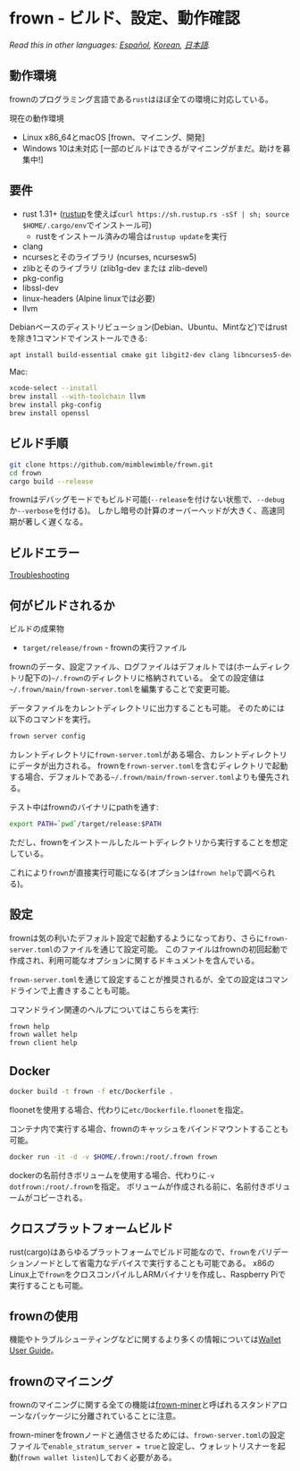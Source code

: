 # frown - ビルド、設定、動作確認

*Read this in other languages: [Español](build_ES.md), [Korean](build_KR.md), [日本語](build_JP.md).*

## 動作環境

frownのプログラミング言語である`rust`はほぼ全ての環境に対応している。

現在の動作環境

* Linux x86\_64とmacOS [frown、マイニング、開発]
* Windows 10は未対応 [一部のビルドはできるがマイニングがまだ。助けを募集中!]

## 要件

* rust 1.31+ ([rustup]((https://www.rustup.rs/))を使えば`curl https://sh.rustup.rs -sSf | sh; source $HOME/.cargo/env`でインストール可)
  * rustをインストール済みの場合は`rustup update`を実行
* clang
* ncursesとそのライブラリ (ncurses, ncursesw5)
* zlibとそのライブラリ (zlib1g-dev または zlib-devel)
* pkg-config
* libssl-dev
* linux-headers (Alpine linuxでは必要)
* llvm

Debianベースのディストリビューション(Debian、Ubuntu、Mintなど)ではrustを除き1コマンドでインストールできる:

```sh
apt install build-essential cmake git libgit2-dev clang libncurses5-dev libncursesw5-dev zlib1g-dev pkg-config libssl-dev llvm
```

Mac:

```sh
xcode-select --install
brew install --with-toolchain llvm
brew install pkg-config
brew install openssl
```

## ビルド手順

```sh
git clone https://github.com/mimblewimble/frown.git
cd frown
cargo build --release
```

frownはデバッグモードでもビルド可能(`--release`を付けない状態で、`--debug`か`--verbose`を付ける)。
しかし暗号の計算のオーバーヘッドが大きく、高速同期が著しく遅くなる。

## ビルドエラー

[Troubleshooting](https://github.com/mimblewimble/docs/wiki/Troubleshooting)

## 何がビルドされるか

ビルドの成果物

* `target/release/frown` - frownの実行ファイル

frownのデータ、設定ファイル、ログファイルはデフォルトでは(ホームディレクトリ配下の)`~/.frown`のディレクトリに格納されている。
全ての設定値は`~/.frown/main/frown-server.toml`を編集することで変更可能。

データファイルをカレントディレクトリに出力することも可能。
そのためには以下のコマンドを実行。

```sh
frown server config
```

カレントディレクトリに`frown-server.toml`がある場合、カレントディレクトリにデータが出力される。
frownを`frown-server.toml`を含むディレクトリで起動する場合、デフォルトである`~/.frown/main/frown-server.toml`よりも優先される。

テスト中はfrownのバイナリにpathを通す:

```sh
export PATH=`pwd`/target/release:$PATH
```

ただし、frownをインストールしたルートディレクトリから実行することを想定している。

これにより`frown`が直接実行可能になる(オプションは`frown help`で調べられる)。

## 設定

frownは気の利いたデフォルト設定で起動するようになっており、さらに`frown-server.toml`のファイルを通じて設定可能。
このファイルはfrownの初回起動で作成され、利用可能なオプションに関するドキュメントを含んでいる。

`frown-server.toml`を通じて設定することが推奨されるが、全ての設定はコマンドラインで上書きすることも可能。

コマンドライン関連のヘルプについてはこちらを実行:

```sh
frown help
frown wallet help
frown client help
```

## Docker

```sh
docker build -t frown -f etc/Dockerfile .
```
floonetを使用する場合、代わりに`etc/Dockerfile.floonet`を指定。

コンテナ内で実行する場合、frownのキャッシュをバインドマウントすることも可能。

```sh
docker run -it -d -v $HOME/.frown:/root/.frown frown
```
dockerの名前付きボリュームを使用する場合、代わりに`-v dotfrown:/root/.frown`を指定。
ボリュームが作成される前に、名前付きボリュームがコピーされる。

## クロスプラットフォームビルド

rust(cargo)はあらゆるプラットフォームでビルド可能なので、`frown`をバリデーションノードとして省電力なデバイスで実行することも可能である。
x86のLinux上で`frown`をクロスコンパイルしARMバイナリを作成し、Raspberry Piで実行することも可能。

## frownの使用

機能やトラブルシューティングなどに関するより多くの情報については[Wallet User Guide](https://github.com/mimblewimble/docs/wiki/Wallet-User-Guide)。


## frownのマイニング

frownのマイニングに関する全ての機能は[frown-miner](https://github.com/mimblewimble/frown-miner)と呼ばれるスタンドアローンなパッケージに分離されていることに注意。

frown-minerをfrownノードと通信させるためには、`frown-server.toml`の設定ファイルで`enable_stratum_server = true`と設定し、ウォレットリスナーを起動(`frown wallet listen`)しておく必要がある。

